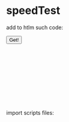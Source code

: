 # speedTest

add to htlm such code: 
<div id="graphContainer" style="height: 180px; width: 400px">
    <button id="speedButton" onclick="getVal()"> Get!</button>
</div>

import scripts files: 
<script src="./index.js"></script>
<script src="./lib/liteChart.js"></script>
